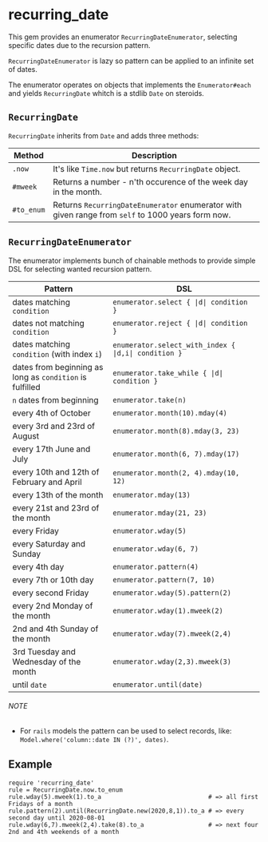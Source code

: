 # recurring_date

This gem provides an enumerator `RecurringDateEnumerator`, selecting specific dates due to the recursion pattern.

`RecurringDateEnumerator` is lazy so pattern can be applied to an infinite set of dates.

The enumerator operates on objects that implements the `Enumerator#each` and yields `RecurringDate` whitch is a stdlib `Date` on steroids.

## `RecurringDate`

`RecurringDate` inherits from `Date` and adds three methods:

| Method     | Description
|------------|-------------
| `.now`     | It's like `Time.now` but returns `RecurringDate` object.
| `#mweek`   | Returns a number - n'th occurence of the week day in the month.
| `#to_enum` | Returns `RecurringDateEnumerator` enumerator with given range from `self` to 1000 years form now.

## `RecurringDateEnumerator`

The enumerator implements bunch of chainable methods to provide simple DSL for selecting wanted recursion pattern.

| Pattern                                                  | DSL
|----------------------------------------------------------|-----
| dates matching `condition`                               | `enumerator.select { \|d\| condition }`
| dates not matching `condition`                           | `enumerator.reject { \|d\| condition }`
| dates matching `condition` (with index `i`)              | `enumerator.select_with_index { \|d,i\| condition }`
| dates from beginning as long as `condition` is fulfilled | `enumerator.take_while { \|d\| condition }`
| `n` dates from beginning                                 | `enumerator.take(n)`
| every 4th of October                                     | `enumerator.month(10).mday(4)`
| every 3rd and 23rd of August                             | `enumerator.month(8).mday(3, 23)`
| every 17th June and July                                 | `enumerator.month(6, 7).mday(17)`
| every 10th and 12th of February and April                | `enumerator.month(2, 4).mday(10, 12)`
| every 13th of the month                                  | `enumerator.mday(13)`
| every 21st and 23rd of the month                         | `enumerator.mday(21, 23)`
| every Friday                                             | `enumerator.wday(5)`
| every Saturday and Sunday                                | `enumerator.wday(6, 7)`
| every 4th day                                            | `enumerator.pattern(4)`
| every 7th or 10th day                                    | `enumerator.pattern(7, 10)`
| every second Friday                                      | `enumerator.wday(5).pattern(2)`
| every 2nd Monday of the month                            | `enumerator.wday(1).mweek(2)`
| 2nd and 4th Sunday of the month                          | `enumerator.wday(7).mweek(2,4)`
| 3rd Tuesday and Wednesday of the month                   | `enumerator.wday(2,3).mweek(3)`
| until `date`                                             | `enumerator.until(date)`

###### NOTE

* For `rails` models the pattern can be used to select records, like: `Model.where('column::date IN (?)', dates)`.

## Example

    require 'recurring_date'
    rule = RecurringDate.now.to_enum
    rule.wday(5).mweek(1).to_a                              # => all first Fridays of a month
    rule.pattern(2).until(RecurringDate.new(2020,8,1)).to_a # => every second day until 2020-08-01
    rule.wday(6,7).mweek(2,4).take(8).to_a                  # => next four 2nd and 4th weekends of a month
